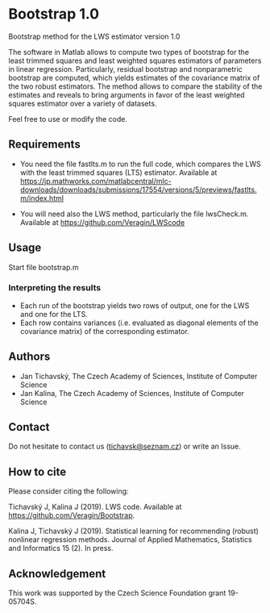 # Bootstrap 1.0
Bootstrap method for the LWS estimator version 1.0

The software in Matlab allows to compute two types of bootstrap for the least trimmed
squares and least weighted squares estimators of parameters in linear regression.
Particularly, residual bootstrap and nonparametric bootstrap are computed, which
yields estimates of the covariance matrix of the two robust estimators. The method
allows to compare the stability of the estimates and reveals to bring arguments
in favor of the least weighted squares estimator over a variety of datasets.

Feel free to use or modify the code.

## Requirements

 * You need the file fastlts.m to run the full code, which compares the LWS with the least trimmed squares (LTS) estimator. 
   Available at https://jp.mathworks.com/matlabcentral/mlc-downloads/downloads/submissions/17554/versions/5/previews/fastlts.m/index.html

 * You will need also the LWS method, particularly the file lwsCheck.m.
   Available at https://github.com/Veragin/LWScode

## Usage
   Start file bootstrap.m

### Interpreting the results

* Each run of the bootstrap yields two rows of output, one for the LWS and one for the LTS.
* Each row contains variances (i.e. evaluated as diagonal elements of the covariance matrix) of the corresponding estimator.
 
## Authors
 * Jan Tichavský, The Czech Academy of Sciences, Institute of Computer Science
 * Jan Kalina, The Czech Academy of Sciences, Institute of Computer Science

## Contact

Do not hesitate to contact us (tichavsk@seznam.cz) or write an Issue.

## How to cite

Please consider citing the following:

Tichavský J, Kalina J (2019). LWS code. Available at https://github.com/Veragin/Bootstrap.

Kalina J, Tichavský J (2019). Statistical learning for recommending (robust) nonlinear regression methods. Journal of Applied Mathematics, Statistics and Informatics 15 (2). In press.

## Acknowledgement

This work was supported by the Czech Science Foundation grant 19-05704S.